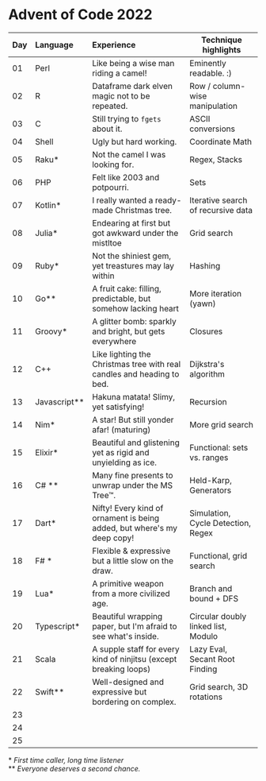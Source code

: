 # Advent of Code 2022

| Day  | Language     | Experience                                                              | Technique highlights                |
| :--- | :----------- | :---------------------------------------------------------------------- | ----------------------------------- |
| 01   | Perl         | Like being a wise man riding a camel!                                   | Eminently readable. :)              |
| 02   | R            | Dataframe dark elven magic not to be repeated.                          | Row / column-wise manipulation      |
| 03   | C            | Still trying to `fgets` about it.                                       | ASCII conversions                   |
| 04   | Shell        | Ugly but hard working.                                                  | Coordinate Math                     |
| 05   | Raku*        | Not the camel I was looking for.                                        | Regex, Stacks                       |
| 06   | PHP          | Felt like 2003 and potpourri.                                           | Sets                                |
| 07   | Kotlin*      | I really wanted a ready-made Christmas tree.                            | Iterative search of recursive data  |
| 08   | Julia*       | Endearing at first but got awkward under the mistltoe                   | Grid search                         |
| 09   | Ruby*        | Not the shiniest gem, yet treastures may lay within                     | Hashing                             |
| 10   | Go**         | A fruit cake: filling, predictable, but somehow lacking heart           | More iteration (yawn)               |
| 11   | Groovy*      | A glitter bomb: sparkly and bright, but gets everywhere                 | Closures                            |
| 12   | C++          | Like lighting the Christmas tree with real candles and heading to bed.  | Dijkstra's algorithm                |
| 13   | Javascript** | Hakuna matata! Slimy, yet satisfying!                                   | Recursion                           |
| 14   | Nim*         | A star! But still yonder afar! (maturing)                               | More grid search                    |
| 15   | Elixir*      | Beautiful and glistening yet as rigid and unyielding as ice.            | Functional: sets vs. ranges         |
| 16   | C# **        | Many fine presents to unwrap under the MS Tree™.                        | Held-Karp, Generators               |
| 17   | Dart*        | Nifty! Every kind of ornament is being added, but where's my deep copy! | Simulation, Cycle Detection, Regex  |
| 18   | F# *         | Flexible & expressive but a little slow on the draw.                    | Functional, grid search             |
| 19   | Lua*         | A primitive weapon from a more civilized age.                           | Branch and bound + DFS              |
| 20   | Typescript*  | Beautiful wrapping paper, but I'm afraid to see what's inside.          | Circular doubly linked list, Modulo |
| 21   | Scala        | A supple staff for every kind of ninjitsu (except breaking loops)       | Lazy Eval, Secant Root Finding      |
| 22   | Swift**      | Well-designed and expressive but bordering on complex.                  | Grid search, 3D rotations           |
| 23   |              |                                                                         |                                     |
| 24   |              |                                                                         |                                     |
| 25   |              |                                                                         |                                     |



\* *First time caller, long time listener* \
\*\* *Everyone deserves a second chance.*